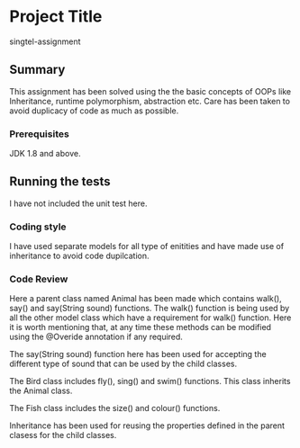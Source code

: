 # Project Title

singtel-assignment

## Summary

This assignment has been solved using the the basic concepts of OOPs like Inheritance, runtime polymorphism, abstraction etc.
Care has been taken to avoid duplicacy of code as much as possible.

### Prerequisites

JDK 1.8 and above.

## Running the tests

I have not included the unit test here.

### Coding style

I have used separate models for all type of enitities and have made use of inheritance to avoid code dupilcation.

### Code Review

Here a parent class named Animal has been made which contains walk(), say() and say(String sound) functions.
The walk() function is being used by all the other model class which have a requirement for walk() function. Here it is worth mentioning that, at any time these methods can be modified using the @Overide annotation if any required.

The say(String sound) function here has been used for accepting the different type of sound that can be used by the child classes.

The Bird class includes fly(), sing() and swim() functions. This class inherits the Animal class.

The Fish class includes the size() and colour() functions.

Inheritance has been used for reusing the properties defined in the parent clasess for the child classes.
